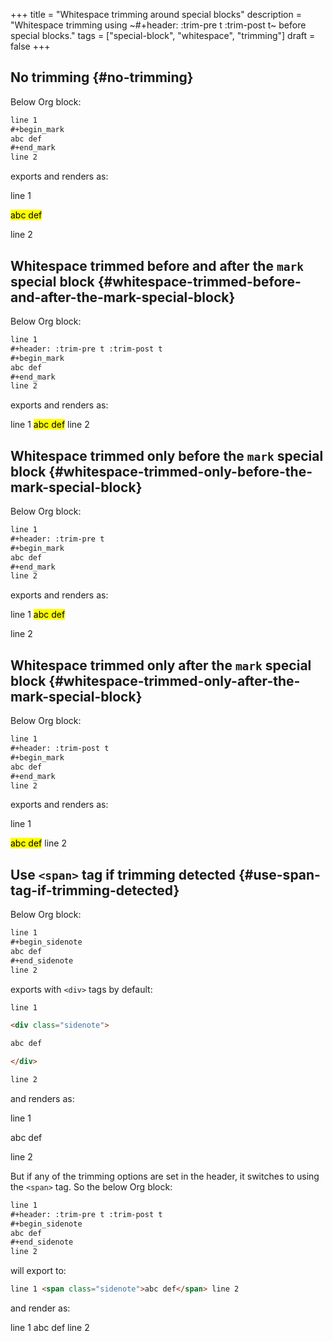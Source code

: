 +++
title = "Whitespace trimming around special blocks"
description = "Whitespace trimming using ~#+header: :trim-pre t :trim-post t~ before special blocks."
tags = ["special-block", "whitespace", "trimming"]
draft = false
+++

## No trimming {#no-trimming}

Below Org block:

```org
line 1
#+begin_mark
abc def
#+end_mark
line 2
```

exports and renders as:

line 1

<mark>abc def</mark>

line 2


## Whitespace trimmed before and after the `mark` special block {#whitespace-trimmed-before-and-after-the-mark-special-block}

Below Org block:

```org
line 1
#+header: :trim-pre t :trim-post t
#+begin_mark
abc def
#+end_mark
line 2
```

exports and renders as:

line 1 <mark>abc def</mark> line 2


## Whitespace trimmed only before the `mark` special block {#whitespace-trimmed-only-before-the-mark-special-block}

Below Org block:

```org
line 1
#+header: :trim-pre t
#+begin_mark
abc def
#+end_mark
line 2
```

exports and renders as:

line 1 <mark>abc def</mark>

line 2


## Whitespace trimmed only after the `mark` special block {#whitespace-trimmed-only-after-the-mark-special-block}

Below Org block:

```org
line 1
#+header: :trim-post t
#+begin_mark
abc def
#+end_mark
line 2
```

exports and renders as:

line 1

<mark>abc def</mark> line 2


## Use `<span>` tag if trimming detected {#use-span-tag-if-trimming-detected}

Below Org block:

```org
line 1
#+begin_sidenote
abc def
#+end_sidenote
line 2
```

exports with `<div>` tags by default:

```html { linenos=table, linenostart=1 }
line 1

<div class="sidenote">

abc def

</div>

line 2
```

and renders as:

line 1

<div class="sidenote">

abc def

</div>

line 2

But if any of the trimming options are set in the header, it switches
to using the `<span>` tag. So the below Org block:

```org
line 1
#+header: :trim-pre t :trim-post t
#+begin_sidenote
abc def
#+end_sidenote
line 2
```

will export to:

```html { linenos=table, linenostart=1 }
line 1 <span class="sidenote">abc def</span> line 2
```

and render as:

line 1 <span class="sidenote">abc def</span> line 2
